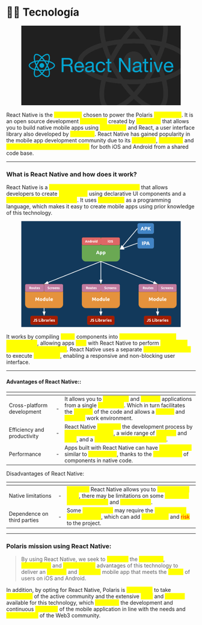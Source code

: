 # 🧑‍💻 Tecnología&#x20;

<figure><img src="../../../.gitbook/assets/React-Native-Titre.png" alt=""><figcaption></figcaption></figure>

React Native is the <mark style="color:yellow;">technology</mark> chosen to power the Polaris <mark style="color:yellow;">mobile app</mark>. It is an open source development <mark style="color:yellow;">framework</mark> created by <mark style="color:yellow;">Facebook</mark> that allows you to build native mobile apps using <mark style="color:yellow;">JavaScript</mark> and React, a user interface library also developed by <mark style="color:yellow;">Facebook</mark>. React Native has gained popularity in the mobile app development community due to its <mark style="color:yellow;">efficiency</mark>, <mark style="color:yellow;">versatility</mark> and <mark style="color:yellow;">ability to create high-quality apps</mark> for both iOS and Android from a shared code base.

***

### What is React Native and how does it work?

React Native is a <mark style="color:yellow;">mobile app development technology</mark> that allows developers to create <mark style="color:yellow;">native apps</mark> using declarative UI components and a <mark style="color:yellow;">component-based approach</mark>. It uses <mark style="color:yellow;">JavaScript</mark> as a programming language, which makes it easy to create mobile apps using prior knowledge of this technology.

<figure><img src="../../../.gitbook/assets/1_CqdjpxWBddfSSGsnnitkwQ.png" alt=""><figcaption></figcaption></figure>

It works by compiling <mark style="color:yellow;">React</mark> components into <mark style="color:yellow;">native iOS and Android components</mark>, allowing apps <mark style="color:yellow;">built</mark> with React Native to perform <mark style="color:yellow;">similarly to natively developed apps</mark>. React Native uses a separate <mark style="color:yellow;">background thread</mark> to execute <mark style="color:yellow;">JavaScript</mark>, enabling a responsive and non-blocking user interface.

***

#### Advantages of React Native:**:**

<table data-view="cards"><thead><tr><th></th><th></th><th></th></tr></thead><tbody><tr><td>Cross-platform development</td><td>-</td><td>It allows you to <mark style="color:yellow;">create iOS</mark> and <mark style="color:yellow;">Android</mark> applications from a single <mark style="color:yellow;">code base</mark>. Which in turn facilitates the <mark style="color:yellow;">reading</mark> of the code and allows a <mark style="color:yellow;">healthy</mark> and <mark style="color:yellow;">scalable</mark> work environment.</td></tr><tr><td>Efficiency and productivity</td><td>-</td><td>React Native <mark style="color:yellow;">simplifies</mark> the development process by <mark style="color:yellow;">enabling JavaScript</mark>, a wide range of <mark style="color:yellow;">libraries</mark> and <mark style="color:yellow;">tools</mark>, and a <mark style="color:yellow;">component-based approach</mark>.</td></tr><tr><td>Performance</td><td>-</td><td>Apps built with React Native can have <mark style="color:yellow;">performance</mark> similar to <mark style="color:yellow;">native apps</mark>, thanks to the <mark style="color:yellow;">compilation</mark> of components in native code.</td></tr></tbody></table>



Disadvantages of React Native:

<table data-view="cards"><thead><tr><th></th><th></th><th></th></tr></thead><tbody><tr><td>Native limitations</td><td>-</td><td><mark style="color:yellow;">Although</mark> React Native allows you to <mark style="color:yellow;">create native apps</mark>, there may be limitations on some <mark style="color:yellow;">platform-specific features</mark> and <mark style="color:yellow;">functionality</mark>.</td></tr><tr><td>Dependence on third parties</td><td>-</td><td>Some <mark style="color:yellow;">functionality</mark> may require the <mark style="color:yellow;">use of third-party libraries</mark>, which can add <mark style="color:yellow;">complexity</mark> and <mark style="color:red;">risk</mark> to the project.</td></tr></tbody></table>

***

### Polaris mission using React Native:

> By using React Native, we seek to <mark style="color:yellow;">leverage</mark> the <mark style="color:yellow;">efficiency</mark>, <mark style="color:yellow;">productivity</mark> and <mark style="color:yellow;">performance</mark> advantages of this technology to deliver an <mark style="color:yellow;">intuitive</mark> and <mark style="color:yellow;">powerful</mark> mobile app that meets the <mark style="color:yellow;">needs</mark> of users on iOS and Android.

In addition, by opting for React Native, Polaris is <mark style="color:yellow;">positioned</mark> to take <mark style="color:yellow;">advantage</mark> of the active community and the extensive <mark style="color:yellow;">tools</mark> and <mark style="color:yellow;">libraries</mark> available for this technology, which <mark style="color:yellow;">facilitates</mark> the development and continuous <mark style="color:yellow;">evolution</mark> of the mobile application in line with the needs and <mark style="color:yellow;">expectations</mark> of the Web3 community.

